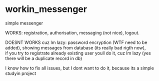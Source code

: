 # workin_messenger
simple messenger

WORKS:
registration,
authorisation,
messaging (not nice),
logout.

DOESNT WORKS cuz Im lazy:
password encryption (WTF need to be added),
showing messages from database (its really bad rigth now),<br>
if you try to registrate already existing user youll do it, cuz Im lazy (yes there will be a duplicate record in db)<br>

I know how to fix all issues, but I dont want to do it, because its a simple studyin project
